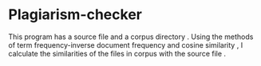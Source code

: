 # Plagiarism-checker

This program has a source file and a corpus directory . Using the methods of term frequency-inverse document frequency and cosine similarity , I calculate the similarities of the files in corpus with the source file .
